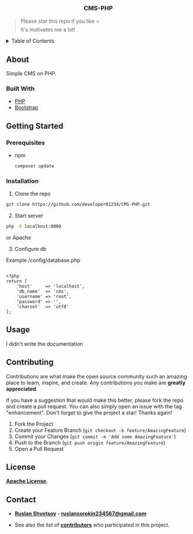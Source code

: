 <h3 align="center">CMS-PHP</h3>

> Please star this repo if you like ⭐ <br>
> It's motivates me a lot!

<!--CONTENT-->
<details>
  <summary>Table of Contents</summary>
  <ol>
    <li>
      <a href="#about">About</a>
      <ul>
        <li><a href="#built-with">Built With</a></li>
      </ul>
    </li>
    <li>
      <a href="#getting-started">Getting Started</a>
      <ul>
        <li><a href="#prerequisites">Prerequisites</a></li>
        <li><a href="#installation">Installation</a></li>
      </ul>
    </li>
    <li><a href="#usage">Usage</a></li>
    <li><a href="#contributing">Contributing</a></li>
    <li><a href="#license">License</a></li>
    <li><a href="#contact">Contact</a></li>
  </ol>
</details>

## About

Simple CMS on PHP.

### Built With

- [PHP](https://www.php.net/)
- [Bootstrap](https://getbootstrap.com)

## Getting Started

### Prerequisites

- npm
  ```sh
  composer update
  ```

### Installation

1. Clone the repo

```sh
git clone https://github.com/developer01234/CMS-PHP.git
```

2. Start server

```sh
php -S localhost:8000
```

or Apache

3. Configure db

Example /config/database.php

```

<?php
return [
    'host'     => 'localhost',
    'db_name'  => 'cms',
    'username' => 'root',
    'password' => '',
    'charset'  => 'utf8'
];
```

## Usage

I didn't write the documentation

## Contributing

Contributions are what make the open source community such an amazing place to learn, inspire, and create. Any contributions you make are **greatly appreciated**.

If you have a suggestion that would make this better, please fork the repo and create a pull request. You can also simply open an issue with the tag "enhancement".
Don't forget to give the project a star! Thanks again!

1. Fork the Project
2. Create your Feature Branch (`git checkout -b feature/AmazingFeature`)
3. Commit your Changes (`git commit -m 'Add some AmazingFeature'`)
4. Push to the Branch (`git push origin feature/AmazingFeature`)
5. Open a Pull Request

## License

**[Apache License](LICENSE).**

## Contact

- **[Ruslan Shvetsov](https://github.com/developer01234) - [ruslansorokin234567@gmail.com](mailto:ruslansorokin234567@gmail.com)**

- See also the list of **[contributors](https://github.com/developer01234/CMS-PHP/graphs/contributors)** who participated in this project.
